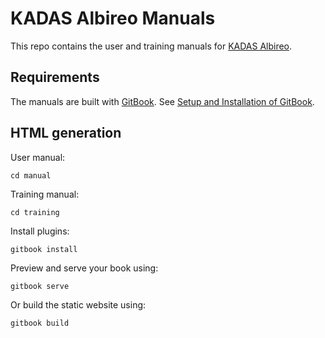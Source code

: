 KADAS Albireo Manuals
=====================

This repo contains the user and training manuals for [KADAS Albireo](https://github.com/sourcepole/kadas-albireo).


Requirements
------------

The manuals are built with [GitBook](https://github.com/GitbookIO/gitbook).
See [Setup and Installation of GitBook](https://github.com/GitbookIO/gitbook/blob/master/docs/setup.md#local-installation).


HTML generation
---------------

User manual:

    cd manual

Training manual:

    cd training

Install plugins:

    gitbook install

Preview and serve your book using:

    gitbook serve

Or build the static website using:

    gitbook build

